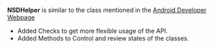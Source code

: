 **NSDHelper** is similar to the class mentioned in the [Android Developer Webpage](https://developer.android.com/training/connect-devices-wirelessly/nsd.html) <br>

* Added Checks to get more flexible usage of the API. 
* Added Methods to Control and review states of the classes.